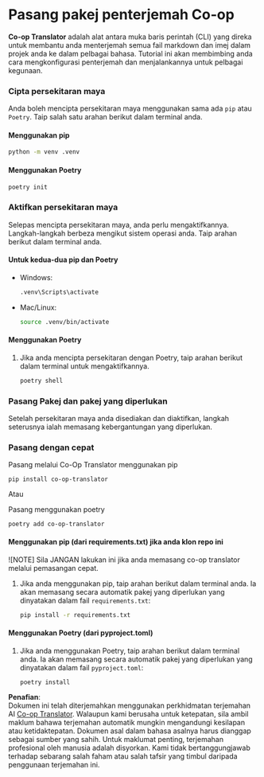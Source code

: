 <!--
CO_OP_TRANSLATOR_METADATA:
{
  "original_hash": "b6d85d887d2664539a438dae5d0dfa50",
  "translation_date": "2025-06-12T18:36:23+00:00",
  "source_file": "getting_started/command-line-guide/install-package.md",
  "language_code": "ms"
}
-->
# Pasang pakej penterjemah Co-op

**Co-op Translator** adalah alat antara muka baris perintah (CLI) yang direka untuk membantu anda menterjemah semua fail markdown dan imej dalam projek anda ke dalam pelbagai bahasa. Tutorial ini akan membimbing anda cara mengkonfigurasi penterjemah dan menjalankannya untuk pelbagai kegunaan.

### Cipta persekitaran maya

Anda boleh mencipta persekitaran maya menggunakan sama ada `pip` atau `Poetry`. Taip salah satu arahan berikut dalam terminal anda.

#### Menggunakan pip

```bash
python -m venv .venv
```

#### Menggunakan Poetry

```bash
poetry init
```

### Aktifkan persekitaran maya

Selepas mencipta persekitaran maya, anda perlu mengaktifkannya. Langkah-langkah berbeza mengikut sistem operasi anda. Taip arahan berikut dalam terminal anda.

#### Untuk kedua-dua pip dan Poetry

- Windows:

    ```bash
    .venv\Scripts\activate
    ```

- Mac/Linux:

    ```bash
    source .venv/bin/activate
    ```

#### Menggunakan Poetry

1. Jika anda mencipta persekitaran dengan Poetry, taip arahan berikut dalam terminal untuk mengaktifkannya.

    ```bash
    poetry shell
    ```

### Pasang Pakej dan pakej yang diperlukan

Setelah persekitaran maya anda disediakan dan diaktifkan, langkah seterusnya ialah memasang kebergantungan yang diperlukan.

### Pasang dengan cepat

Pasang melalui Co-Op Translator menggunakan pip

```
pip install co-op-translator
```
Atau

Pasang menggunakan poetry
```
poetry add co-op-translator
```

#### Menggunakan pip (dari requirements.txt) jika anda klon repo ini

![NOTE] Sila JANGAN lakukan ini jika anda memasang co-op translator melalui pemasangan cepat.

1. Jika anda menggunakan pip, taip arahan berikut dalam terminal anda. Ia akan memasang secara automatik pakej yang diperlukan yang dinyatakan dalam fail `requirements.txt`:

    ```bash
    pip install -r requirements.txt
    ```

#### Menggunakan Poetry (dari pyproject.toml)

1. Jika anda menggunakan Poetry, taip arahan berikut dalam terminal anda. Ia akan memasang secara automatik pakej yang diperlukan yang dinyatakan dalam fail `pyproject.toml`:

    ```bash
    poetry install
    ```

**Penafian**:  
Dokumen ini telah diterjemahkan menggunakan perkhidmatan terjemahan AI [Co-op Translator](https://github.com/Azure/co-op-translator). Walaupun kami berusaha untuk ketepatan, sila ambil maklum bahawa terjemahan automatik mungkin mengandungi kesilapan atau ketidaktepatan. Dokumen asal dalam bahasa asalnya harus dianggap sebagai sumber yang sahih. Untuk maklumat penting, terjemahan profesional oleh manusia adalah disyorkan. Kami tidak bertanggungjawab terhadap sebarang salah faham atau salah tafsir yang timbul daripada penggunaan terjemahan ini.